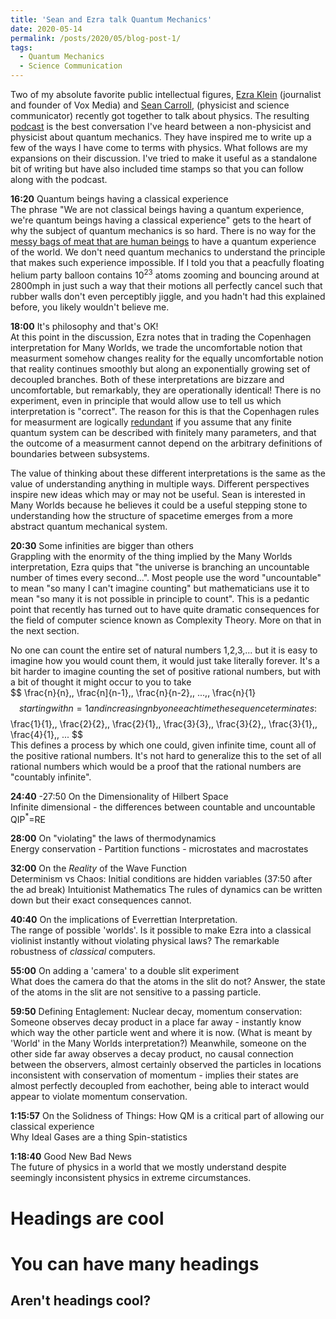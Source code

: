 ```yaml
---
title: 'Sean and Ezra talk Quantum Mechanics'
date: 2020-05-14
permalink: /posts/2020/05/blog-post-1/
tags:
  - Quantum Mechanics
  - Science Communication
---
```


Two of my absolute favorite public intellectual figures, [Ezra Klein](https://www.vox.com/authors/ezra-klein) (journalist and founder of Vox Media) and [Sean Carroll](https://www.preposterousuniverse.com),
(physicist and science communicator) recently got together to talk about physics.
The resulting [podcast](https://megaphone.link/VMP8224086718) is the best conversation I've heard between a non-physicist and physicist about quantum mechanics.
They have inspired me to write up a few of the ways I have come to terms with physics.
What follows are my expansions on their discussion. I've tried to make it useful as a standalone bit of writing but have also included time stamps so that you can follow along with the podcast. 


**16:20** Quantum beings having a classical experience  
The phrase "We are not classical beings having a quantum experience, we're quantum beings having a classical experience" gets to the heart of why the subject of quantum mechanics is so hard.
There is no way for the [messy bags of meat that are human beings](https://en.wikipedia.org/wiki/They're_Made_Out_of_Meat) to have a quantum experience of the world.
We don't need quantum mechanics to understand the principle that makes such experience impossible.
If I told you that a peacfully floating helium party balloon contains $10^23$ atoms zooming and bouncing around at 2800mph in just such a way that their motions all perfectly cancel such that rubber walls don't even perceptibly jiggle,
and you hadn't had this explained before, you likely wouldn't believe me. 


**18:00** It's philosophy and that's OK!  
At this point in the discussion, Ezra notes that in trading the Copenhagen interpretation for Many Worlds, we trade the uncomfortable notion that measurment somehow changes reality for the equally uncomfortable notion that
reality continues smoothly but along an exponentially growing set of decoupled branches.
Both of these interpretations are bizzare and uncomfortable, but remarkably, they are operationally identical! There is no experiment, even in principle that would allow use to tell us which interpretation is "correct".
The reason for this is that the Copenhagen rules for measurment are logically [redundant](https://arxiv.org/abs/1811.11060) if you assume that any finite quantum system can be described with finitely many parameters,
and that the outcome of a measurment cannot depend on the arbitrary definitions of boundaries between subsystems.

The value of thinking about these different interpretations is the same as the value of understanding anything in multiple ways. Different perspectives inspire new ideas which may or may not be useful.
Sean is interested in Many Worlds because he believes it could be a useful stepping stone to understanding how the structure of spacetime emerges from a more abstract quantum mechanical system.


**20:30** Some infinities are bigger than others  
Grappling with the enormity of the thing implied by the Many Worlds interpretation, Ezra quips that "the universe is branching an uncountable number of times every second...".
Most people use the word "uncountable" to mean "so many I can't imagine counting" but mathematicians use it to mean "so many it is not possible in principle to count".
This is a pedantic point that recently has turned out to have quite dramatic consequences for the field of computer science known as Complexity Theory. More on that in the next section.

No one can count the entire set of natural numbers 1,2,3,... but it is easy to imagine how you would count them, it would just take literally forever.
It's a bit harder to imagine counting the set of positive rational numbers, but with a bit of thought it might occur to you to take  
$$ \frac{n}{n},\, \frac{n]{n-1},\, \frac{n}{n-2},\, \...,\, \frac{n}{1} $$  
starting with n=1 and increasing n by one each time the sequence terminates:  
$$ \frac{1}{1},\, \frac{2}{2},\, \frac{2}{1},\, \frac{3}{3},\, \frac{3}{2},\, \frac{3}{1},\, \frac{4}{1},\, \... $$  
This defines a process by which one could, given infinite time, count all of the positive rational numbers.
It's not hard to generalize this to the set of all rational numbers which would be a proof that the rational numbers are "countably infinite".


**24:40** -27:50 On the Dimensionality of Hilbert Space  
Infinite dimensional - the differences between countable and uncountable QIP$^*$=RE


**28:00** On "violating" the laws of thermodynamics  
Energy conservation - Partition functions - microstates and macrostates


**32:00** On the _Reality_ of the Wave Function  
Determinism vs Chaos: Initial conditions are hidden variables (37:50 after the ad break)
Intuitionist Mathematics
The rules of dynamics can be written down but their exact consequences cannot.


**40:40** On the implications of Everrettian Interpretation.  
The range of possible 'worlds'. Is it possible to make Ezra into a classical violinist instantly without violating physical laws?
The remarkable robustness of _classical_ computers. 


**55:00** On adding a 'camera' to a double slit experiment  
What does the camera do that the atoms in the slit do not? Answer, the state of the atoms in the slit are not sensitive to a passing particle.


**59:50** Defining Entaglement: Nuclear decay, momentum conservation:  
Someone observes decay product in a place far away - instantly know which way the other particle went and where it is now.
(What is meant by 'World' in the Many Worlds interpretation?)
 Meanwhile, someone on the other side far away observes a decay product, no causal connection between the observers, almost certainly observed the particles in locations inconsistent with conservation of momentum - implies their states are almost perfectly decoupled from eachother, being able to interact would appear to violate momentum conservation.


**1:15:57** On the Solidness of Things: How QM is a critical part of allowing our classical experience  
Why Ideal Gases are a thing
Spin-statistics


**1:18:40** Good New Bad News  
The future of physics in a world that we mostly understand despite seemingly inconsistent physics in extreme circumstances. 


Headings are cool
======

You can have many headings
======

Aren't headings cool?
------